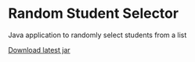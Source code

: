 # Random Student Selector
Java application to randomly select students from a list

[Download latest jar](https://github.com/ztaylor54/random-student-selector/raw/master/Build/Random%20Student%20Caller.jar) 

